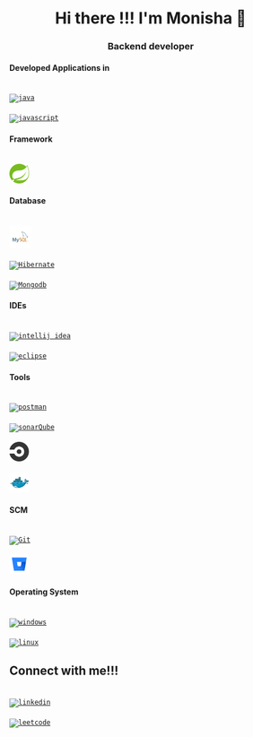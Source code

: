 <h1 align=center> Hi there !!! I'm Monisha 🙂 </h1>

<h3 align=center> Backend developer </h3>

<h4> Developed Applications in </h4>

[<code>
<img alt="java" width="35px" src="https://img.icons8.com/color/240/000000/java-coffee-cup-logo.png">
</code>](https://docs.oracle.com/en/java/)    [<code>
<img alt="javascript" width="35px" src="https://img.icons8.com/color/240/000000/javascript.png" />
</code>](https://developer.mozilla.org/en-US/docs/Web/JavaScript) 

<h4> Framework </h4>

[<code>
<img alt="spring" width="35px" src="https://github.com/devicons/devicon/blob/master/icons/spring/spring-original.svg">
</code>](https://spring.io/projects/spring-framework)

<h4> Database </h4>

[<code>
<img alt="MySQL" width="40px" src="https://raw.githubusercontent.com/github/explore/80688e429a7d4ef2fca1e82350fe8e3517d3494d/topics/mysql/mysql.png">
</code>](https://dev.mysql.com/)    [<code>
<img alt="Hibernate" width="35px" src="https://cdn.jsdelivr.net/npm/simple-icons@5.2.0/icons/hibernate.svg" />
</code>](https://hibernate.org/)    [<code>
<img alt="Mongodb" width="35px" src="https://cdn.jsdelivr.net/npm/simple-icons@5.2.0/icons/mongodb.svg" />
</code>](https://www.mongodb.com/)   

<h4> IDEs </h4>

[<code>
<img alt="intellij idea" width="35px" src="https://img.icons8.com/color/240/000000/intellij-idea.png" />
</code>](https://www.jetbrains.com/idea/)    [<code>
<img alt="eclipse" width="35px" src="https://cdn.jsdelivr.net/npm/simple-icons@5.2.0/icons/eclipseide.svg" />
</code>](https://www.eclipse.org/ide/)   

<h4> Tools </h4>

[<code>
<img alt="postman" width="35px" src="https://www.vectorlogo.zone/logos/getpostman/getpostman-icon.svg" />
</code>](https://www.postman.com/)       [<code>
<img alt="sonarQube" width="35px" src="https://cdn.jsdelivr.net/npm/simple-icons@5.2.0/icons/sonarqube.svg" />
</code>](https://www.sonarqube.org/)
[<code>
<img alt="circleCi" width="35px" src="https://github.com/devicons/devicon/blob/master/icons/circleci/circleci-plain.svg" />
</code>](https://circleci.com/)
[<code>
<img alt="Docker" width="35px" src="https://github.com/devicons/devicon/blob/master/icons/docker/docker-original.svg" />
</code>](https://www.docker.com/)

<h4> SCM </h4>

[<code>
<img alt="Git" width="35px" src="https://img.icons8.com/color/240/000000/git.png">
</code>](https://git-scm.com/)       [<code>
<img alt="BitBucket" width="35px" src="https://github.com/devicons/devicon/blob/master/icons/bitbucket/bitbucket-original.svg" />
</code>](https://bitbucket.org/)

<h4> Operating System </h4>

[<code>
<img alt="windows" width="35px" src="https://img.icons8.com/color/240/000000/windows-10.png">
</code>](https://www.microsoft.com/en-us/windows)   [<code>
<img alt="linux" width="35px" src="https://img.icons8.com/color/96/000000/linux.png">
</code>](https://www.kernel.org/)


<h2> Connect with me!!! </h2>

[<code>
<img alt="linkedin" width="35px" src="https://img.icons8.com/color/240/000000/linkedin.png">
</code>](https://www.linkedin.com/in/monisha-rajan-51920ab8/)     [<code>
<img alt="leetcode" width="35px" src="https://cdn.jsdelivr.net/npm/simple-icons@5.2.0/icons/leetcode.svg">
</code>](https://leetcode.com/MoniRajan/)


<!--
**monirajan/monirajan** is a ✨ _special_ ✨ repository because its `README.md` (this file) appears on your GitHub profile.

Here are some ideas to get you started:

- 🔭 I’m currently working on ...
- 🌱 I’m currently learning ...
- 👯 I’m looking to collaborate on ...
- 🤔 I’m looking for help with ...
- 💬 Ask me about ...
- 📫 How to reach me: ...
- 😄 Pronouns: ...
- ⚡ Fun fact: ...
-->
